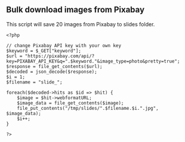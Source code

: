 ## Bulk download images from Pixabay

This script will save 20 images from Pixabay to slides folder.

```
<?php

// change Pixabay API key with your own key
$keyword = $_GET["keyword"];
$url = "https://pixabay.com/api/?key=PIXABAY_API_KEY&q=".$keyword."&image_type=photo&pretty=true";
$response = file_get_contents($url);
$decoded = json_decode($response);
$i = 1;
$filename = "slide_";

foreach($decoded->hits as $id => $hit) {
	$image = $hit->webformatURL;
	$image_data = file_get_contents($image);
	file_put_contents("/tmp/slides/".$filename.$i.".jpg", $image_data);
	$i++;
}

?>
```
